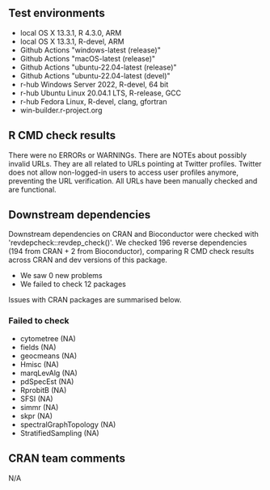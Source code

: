 ## Test environments

* local OS X 13.3.1, R 4.3.0, ARM
* local OS X 13.3.1, R-devel, ARM
* Github Actions "windows-latest (release)"
* Github Actions "macOS-latest (release)"
* Github Actions "ubuntu-22.04-latest (release)"
* Github Actions "ubuntu-22.04-latest (devel)"
* r-hub Windows Server 2022, R-devel, 64 bit
* r-hub Ubuntu Linux 20.04.1 LTS, R-release, GCC
* r-hub Fedora Linux, R-devel, clang, gfortran
* win-builder.r-project.org

## R CMD check results

There were no ERRORs or WARNINGs. There are NOTEs about possibly invalid URLs. 
They are all related to URLs pointing at Twitter profiles. Twitter does not 
allow non-logged-in users to access user profiles anymore, preventing the URL
verification. All URLs have been manually checked and are functional. 

## Downstream dependencies

Downstream dependencies on CRAN and Bioconductor were checked with 
'revdepcheck::revdep_check()'. We checked 196 reverse dependencies (194 from 
CRAN + 2 from Bioconductor), comparing R CMD check results across CRAN and dev 
versions of this package.

 * We saw 0 new problems
 * We failed to check 12 packages

Issues with CRAN packages are summarised below.

### Failed to check

* cytometree            (NA)
* fields                (NA)
* geocmeans             (NA)
* Hmisc                 (NA)
* marqLevAlg            (NA)
* pdSpecEst             (NA)
* RprobitB              (NA)
* SFSI                  (NA)
* simmr                 (NA)
* skpr                  (NA)
* spectralGraphTopology (NA)
* StratifiedSampling    (NA)

## CRAN team comments

N/A
